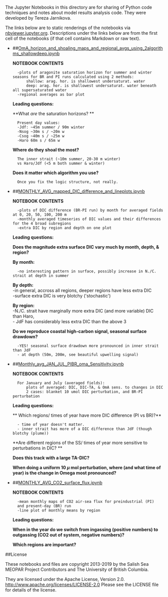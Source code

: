 The Jupyter Notebooks in this directory are for sharing of Python code
techniques and notes about model results analysis code.
They were developed by Tereza Jarnikova.

The links below are to static renderings of the notebooks via
[nbviewer.jupyter.org](http://nbviewer.jupyter.org/).
Descriptions under the links below are from the first cell of the notebooks
(if that cell contains Markdown or raw text).

* ##[OmA_horizon_and_shoaling_maps_and_regional_avgs_using_2algorithms_shallowdeep.ipynb](http://nbviewer.jupyter.org/urls/bitbucket.org/tjarnikova/analysis-tereza/raw/tip/notebooks/carbon_dev/PI_CARBON_PAPER/MAIN_ANALYSIS/CLEAN/KEY_RESVIZ//OmA_horizon_and_shoaling_maps_and_regional_avgs_using_2algorithms_shallowdeep.ipynb)  
    
    **NOTEBOOK CONTENTS**  
      
        -plots of aragonite saturation horizon for summer and winter seasons for BR and PI runs calculated using 2 methods:  
            shallow: arag. hor. is shallowest undersaturat. water  
            deep: arag. hor. is shallowest undersaturat. water beneath all supersaturated water  
        -regional averages as bar plot  
      
    **Leading questions:**  
      
    **What *are* the saturation horizons? **  
      
        Present day values:  
        -Jdf: ~45m summer / 90m winter  
        -Nsog ~30m s / ~20m w  
        -Csog ~40m s / ~25m w  
        -Haro 60m s / 65m w  
          
    **Where do they shoal the most?**  
      
        The inner strait (~10m summer, 20-30 m winter)  
        vs Haro/Jdf (<5 m both summer & winter)  
      
    **Does it matter which algorithm you use?**  
      
        Once you fix the logic structure, not really.  

* ##[MONTHLY_AVG_mapped_DIC_difference_and_lineplots.ipynb](http://nbviewer.jupyter.org/urls/bitbucket.org/tjarnikova/analysis-tereza/raw/tip/notebooks/carbon_dev/PI_CARBON_PAPER/MAIN_ANALYSIS/CLEAN/KEY_RESVIZ//MONTHLY_AVG_mapped_DIC_difference_and_lineplots.ipynb)  
    
    **NOTEBOOK CONTENTS**  
      
        -plots of DIC difference (BR-PI run) by month for averaged fields at 0, 20, 50, 100, 200 m  
        -monthly averaged timeseries of DIC values and their differences for the 4 broad subregions  
        -extra DIC by region and depth on one plot  
      
    **Leading questions:**  
      
    **Does the magnitude extra surface DIC vary much by month, depth, & region?**  
          
    **By month:**  
          
        -no interesting pattern in surface, possibly increase in N./C. strait at depth in summer  
          
    **By depth:**  
        -in general, accross all regions, deeper regions have less extra DIC  
        -surface extra DIC is very blotchy ('stochastic')  
       
    **By region:**  
        -N./C. strait have marginally more extra DIC (and more variable) DIC than Haro,   
        - JdF has considerably less extra DIC than the above 3  
          
    **Do we reproduce coastal high-carbon signal, seasonal surface drawdown?**  
      
        -YES! seasonal surface drawdown more pronounced in inner strait than JdF  
        - at depth (50m, 200m, see beautiful upwelling signal)  

* ##[Monthly_avg_JAN_JUL_PIBR_oma_Sensitivity.ipynb](http://nbviewer.jupyter.org/urls/bitbucket.org/tjarnikova/analysis-tereza/raw/tip/notebooks/carbon_dev/PI_CARBON_PAPER/MAIN_ANALYSIS/CLEAN/KEY_RESVIZ//Monthly_avg_JAN_JUL_PIBR_oma_Sensitivity.ipynb)  
    
    **NOTEBOOK CONTENTS**  
      
        For January and July (averaged fields):  
            plots of averaged: DIC, DIC-TA, & OmA sens. to changes in DIC  
            2 cases: blanket 10 umol DIC perturbation, and BR-PI perturbation  
      
    **Leading questions:**  
      
    ** Which regions/ times of year have more DIC difference (PI vs BR)?**  
          
        - time of year doesn't matter.  
        - inner strait has more of a DIC difference than JdF (though blotchy (plume))  
          
      
    **Are different regions of the SS/ times of year more sensitive to perturbations in DIC? **  
      
    **Does this track with a large TA-DIC?**  
      
    **When doing a uniform 10 $\mu$ mol perturbation, where (and what time of year) is the change in Omega most pronounced?**  
       

* ##[MONTHLY_AVG_CO2_surface_flux.ipynb](http://nbviewer.jupyter.org/urls/bitbucket.org/tjarnikova/analysis-tereza/raw/tip/notebooks/carbon_dev/PI_CARBON_PAPER/MAIN_ANALYSIS/CLEAN/KEY_RESVIZ//MONTHLY_AVG_CO2_surface_flux.ipynb)  
    
    **NOTEBOOK CONTENTS**  
      
        -mean monthly maps of CO2 air-sea flux for preindustrial (PI)  
        and present-day (BR) run  
        -line plot of monthly means by region  
      
    **Leading questions:**  
      
    **When in the year do we switch from ingassing (positive numbers) to outgassing (CO2 out of system, negative numbers)?**  
      
    **Which regions are important?**  



##License

These notebooks and files are copyright 2013-2019
by the Salish Sea MEOPAR Project Contributors
and The University of British Columbia.

They are licensed under the Apache License, Version 2.0.
http://www.apache.org/licenses/LICENSE-2.0
Please see the LICENSE file for details of the license.

